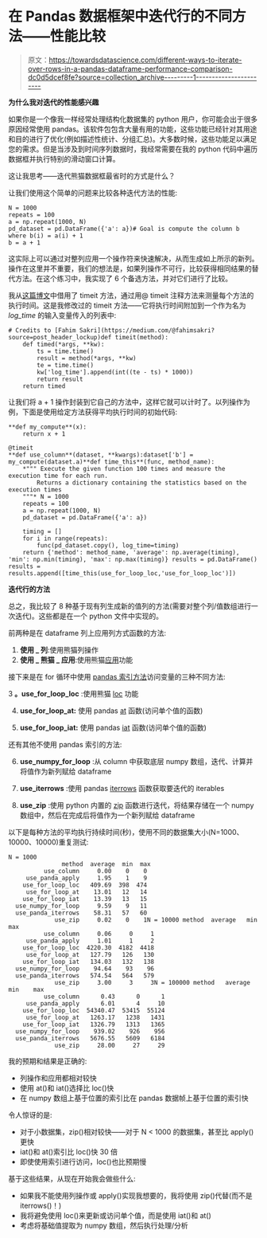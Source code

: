 # 在 Pandas 数据框架中迭代行的不同方法——性能比较

> 原文：<https://towardsdatascience.com/different-ways-to-iterate-over-rows-in-a-pandas-dataframe-performance-comparison-dc0d5dcef8fe?source=collection_archive---------1----------------------->

**为什么我对迭代的性能感兴趣**

如果你是一个像我一样经常处理结构化数据集的 python 用户，你可能会出于很多原因经常使用 pandas。该软件包包含大量有用的功能，这些功能已经针对其用途和目的进行了优化(例如描述性统计、分组汇总)。大多数时候，这些功能足以满足您的需求。但是当涉及到时间序列数据时，我经常需要在我的 python 代码中遍历数据框并执行特别的滑动窗口计算。

这让我思考——迭代熊猫数据框最省时的方式是什么？

让我们使用这个简单的问题来比较各种迭代方法的性能:

```
N = 1000
repeats = 100
a = np.repeat(1000, N)
pd_dataset = pd.DataFrame({'a': a})# Goal is compute the column b where b(i) = a(i) + 1
b = a + 1
```

这实际上可以通过对整列应用一个操作符来快速解决，从而生成如上所示的新列。操作在这里并不重要，我们的想法是，如果列操作不可行，比较获得相同结果的替代方法。在这个练习中，我实现了 6 个备选方法，并对它们进行了比较。

我从[这篇博文](https://medium.com/pythonhive/python-decorator-to-measure-the-execution-time-of-methods-fa04cb6bb36d)中借用了 timeit 方法，通过用@ timeit 注释方法来测量每个方法的执行时间。这是我修改过的 timeit 方法——它将执行时间附加到一个作为名为 *log_time* 的输入变量传入的列表中:

```
# Credits to [Fahim Sakri](https://medium.com/@fahimsakri?source=post_header_lockup)def timeit(method):
    def timed(*args, **kw):
        ts = time.time()
        result = method(*args, **kw)
        te = time.time()
        kw['log_time'].append(int((te - ts) * 1000))
        return result
    return timed
```

让我们将 a + 1 操作封装到它自己的方法中，这样它就可以计时了。以列操作为例，下面是使用给定方法获得平均执行时间的初始代码:

```
**def my_compute**(x):
    return x + 1

@timeit
**def use_column**(dataset, **kwargs):dataset['b'] = my_compute(dataset.a)**def time_this**(func, method_name):
    *""" Execute the given function 100 times and measure the execution time for each run.
        Returns a dictionary containing the statistics based on the execution times
    """* N = 1000
    repeats = 100
    a = np.repeat(1000, N)
    pd_dataset = pd.DataFrame({'a': a})

    timing = []
    for i in range(repeats):
        func(pd_dataset.copy(), log_time=timing)
    return {'method': method_name, 'average': np.average(timing), 'min': np.min(timing), 'max': np.max(timing)} results = pd.DataFrame()
results = results.append([time_this(use_for_loop_loc,'use_for_loop_loc')])
```

**迭代行的方法**

总之，我比较了 8 种基于现有列生成新的值列的方法(需要对整个列/值数组进行一次迭代)。这些都是在一个 python 文件中实现的。

前两种是在 dataframe 列上应用列方式函数的方法:

1.  **使用 _ 列**:使用熊猫列操作
2.  **使用 _ 熊猫 _ 应用**:使用熊猫[应用](https://pandas.pydata.org/pandas-docs/stable/generated/pandas.DataFrame.apply.html)功能

接下来是在 for 循环中使用 [pandas 索引方法](https://pandas.pydata.org/pandas-docs/stable/indexing.html)访问变量的三种不同方法:

3 **。use_for_loop_loc** :使用熊猫 [loc](https://pandas.pydata.org/pandas-docs/stable/generated/pandas.DataFrame.loc.html) 功能

4. **use_for_loop_at:** 使用 pandas [at](https://pandas.pydata.org/pandas-docs/stable/generated/pandas.DataFrame.at.html) 函数(访问单个值的函数)

5. **use_for_loop_iat:** 使用 pandas [iat](https://pandas.pydata.org/pandas-docs/stable/generated/pandas.DataFrame.iat.html) 函数(访问单个值的函数)

还有其他不使用 pandas 索引的方法:

6. **use_numpy_for_loop** :从 column 中获取底层 numpy 数组，迭代、计算并将值作为新列赋给 dataframe

7. **use_iterrows** :使用 pandas [iterrows](https://pandas.pydata.org/pandas-docs/stable/generated/pandas.DataFrame.iterrows.html) 函数获取要迭代的 iterables

8. **use_zip** :使用 python 内置的 [zip](https://docs.python.org/3.3/library/functions.html#zip) 函数进行迭代，将结果存储在一个 numpy 数组中，然后在完成后将值作为一个新列赋给 dataframe

以下是每种方法的平均执行持续时间(秒)，使用不同的数据集大小(N=1000、10000、10000)重复测试:

```
N = 1000
               method  average  min  max
          use_column     0.00    0    0
     use_panda_apply     1.95    1    9
    use_for_loop_loc   409.69  398  474
     use_for_loop_at    13.01   12   14
    use_for_loop_iat    13.39   13   15
  use_numpy_for_loop     9.59    9   11
  use_panda_iterrows    58.31   57   60
             use_zip     0.02    0    1N = 10000 method  average   min   max
          use_column     0.06     0     1
     use_panda_apply     1.01     1     2
    use_for_loop_loc  4220.30  4182  4418
     use_for_loop_at   127.79   126   130
    use_for_loop_iat   134.03   132   138
  use_numpy_for_loop    94.64    93    96
  use_panda_iterrows   574.54   564   579
             use_zip     3.00     3     3N = 100000 method   average    min    max
          use_column      0.43      0      1
     use_panda_apply      6.01      4     10
    use_for_loop_loc  54340.47  53415  55124
     use_for_loop_at   1263.17   1238   1431
    use_for_loop_iat   1326.79   1313   1365
  use_numpy_for_loop    939.02    926    956
  use_panda_iterrows   5676.55   5609   6184
             use_zip     28.00     27     29
```

我的预期和结果是正确的:

*   列操作和应用都相对较快
*   使用 at()和 iat()选择比 loc()快
*   在 numpy 数组上基于位置的索引比在 pandas 数据帧上基于位置的索引快

令人惊讶的是:

*   对于小数据集，zip()相对较快——对于 N < 1000 的数据集，甚至比 apply()更快
*   iat()和 at()索引比 loc()快 30 倍
*   即使使用索引进行访问，loc()也比预期慢

基于这些结果，从现在开始我会做些什么:

*   如果我不能使用列操作或 apply()实现我想要的，我将使用 zip()代替(而不是 iterrows()！)
*   我将避免使用 loc()来更新或访问单个值，而是使用 iat()和 at()
*   考虑将基础值提取为 numpy 数组，然后执行处理/分析